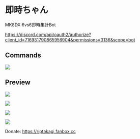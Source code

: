 # 即時ちゃん 
MK8DX 6vs6即時集計Bot

https://discord.com/api/oauth2/authorize?client_id=716931790865956904&permissions=3136&scope=bot

## Commands
![](https://i.imgur.com/wb0qlxO.png)

## Preview
![](https://i.imgur.com/RT3dvrE.png)

![](https://i.imgur.com/yUPo64b.png)

![](https://i.imgur.com/BulRa4b.png)

![](https://i.imgur.com/Kv7s0gp.png)

Donate: https://riptakagi.fanbox.cc
